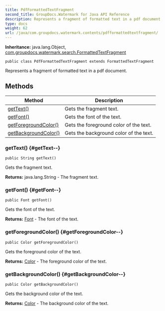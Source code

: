 ```yaml
---
title: PdfFormattedTextFragment
second_title: GroupDocs.Watermark for Java API Reference
description: Represents a fragment of formatted text in a pdf document.
type: docs
weight: 62
url: /java/com.groupdocs.watermark.contents/pdfformattedtextfragment/
---
```

**Inheritance:**
java.lang.Object, [com.groupdocs.watermark.search.FormattedTextFragment](../../com.groupdocs.watermark.search/formattedtextfragment)
```
public class PdfFormattedTextFragment extends FormattedTextFragment
```

Represents a fragment of formatted text in a pdf document.
## Methods

| Method | Description |
| --- | --- |
| [getText()](#getText--) | Gets the fragment text. |
| [getFont()](#getFont--) | Gets the font of the text. |
| [getForegroundColor()](#getForegroundColor--) | Gets the foreground color of the text. |
| [getBackgroundColor()](#getBackgroundColor--) | Gets the background color of the text. |
### getText() {#getText--}
```
public String getText()
```


Gets the fragment text.

**Returns:**
java.lang.String - The fragment text.
### getFont() {#getFont--}
```
public Font getFont()
```


Gets the font of the text.

**Returns:**
[Font](../../com.groupdocs.watermark.watermarks/font) - The font of the text.
### getForegroundColor() {#getForegroundColor--}
```
public Color getForegroundColor()
```


Gets the foreground color of the text.

**Returns:**
[Color](../../com.groupdocs.watermark.watermarks/color) - The foreground color of the text.
### getBackgroundColor() {#getBackgroundColor--}
```
public Color getBackgroundColor()
```


Gets the background color of the text.

**Returns:**
[Color](../../com.groupdocs.watermark.watermarks/color) - The background color of the text.
